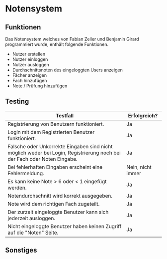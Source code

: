 # Notensystem
## Funktionen
Das Notensystem welches von Fabian Zeller und Benjamin Girard programmiert wurde, enthält folgende Funktionen.
* Nutzer erstellen
* Nutzer einloggen
* Nutzer ausloggen
* Durchschnittsnoten des eingeloggten Users anzeigen
* Fächer anzeigen
* Fach hinzufügen
* Note / Prüfung hinzufügen


## Testing
| Testfall                                                                                                                 | Erfolgreich?      |
|--------------------------------------------------------------------------------------------------------------------------|-------------------|
| Registrierung von Benutzern funktioniert.                                                                                | Ja                |
| Login mit dem Registrierten Benutzer funktioniert.                                                                       | Ja                |
| Falsche oder Unkorrekte Eingaben sind nicht möglich weder bei Login, Registrierung noch bei der Fach oder Noten Eingabe. | Ja                |
| Bei fehlerhaften Eingaben erscheint eine Fehlermeldung.                                                                  | Nein, nicht immer |
| Es kann keine Note > 6 oder < 1 eingefügt werden.                                                                        | Ja                |
| Notendurchschnitt wird korrekt ausgegeben.                                                                               | Ja                |
| Note wird dem richtigen Fach zugeteilt.                                                                                  | Ja                |
| Der zurzeit eingeloggte Benutzer kann sich jederzeit ausloggen.                                                          | Ja                |
| Nicht eingeloggte Benutzer haben keinen Zugriff auf die "Noten" Seite.                                                   | Ja                |

## Sonstiges
